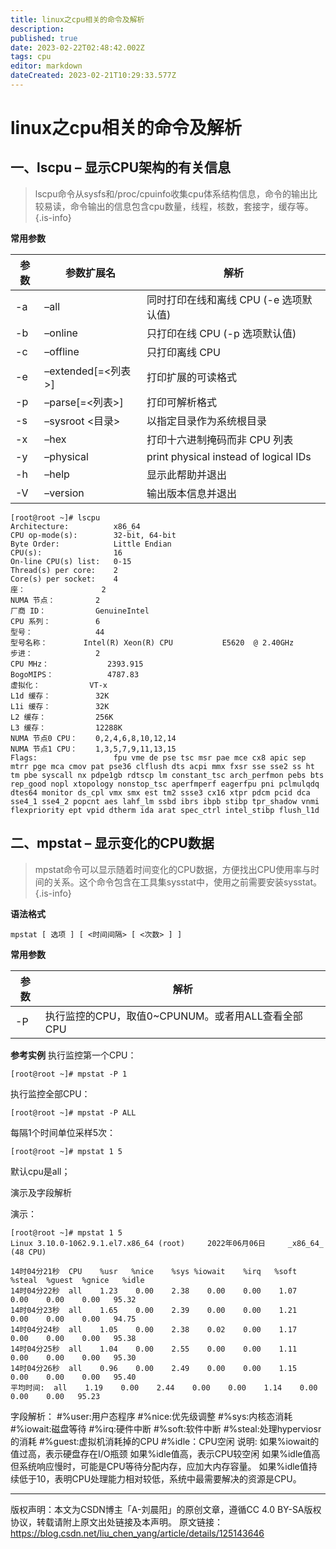 ```yaml
---
title: linux之cpu相关的命令及解析
description: 
published: true
date: 2023-02-22T02:48:42.002Z
tags: cpu
editor: markdown
dateCreated: 2023-02-21T10:29:33.577Z
---
```


# linux之cpu相关的命令及解析
## 一、lscpu – 显示CPU架构的有关信息

> lscpu命令从sysfs和/proc/cpuinfo收集cpu体系结构信息，命令的输出比较易读，命令输出的信息包含cpu数量，线程，核数，套接字，缓存等。
{.is-info}


**常用参数**

| 参数 | 参数扩展名         | 解析                              |
|-----|-------------------|----------------------------------|
| -a  | –all              | 同时打印在线和离线 CPU (-e 选项默认值)|
| -b  | –online           | 只打印在线 CPU (-p 选项默认值)      |
| -c  | –offline          | 只打印离线 CPU                    |
| -e  | –extended[=<列表>] | 打印扩展的可读格式                  |
| -p  | –parse[=<列表>]	   | 打印可解析格式                     |
| -s  | –sysroot <目录>    | 以指定目录作为系统根目录             |
| -x  | –hex              | 打印十六进制掩码而非 CPU 列表        |
| -y  | –physical         | print physical instead of logical IDs|
| -h  | –help             | 显示此帮助并退出                    |
| -V  | –version          | 输出版本信息并退出                  |

```
[root@root ~]# lscpu
Architecture:          x86_64
CPU op-mode(s):        32-bit, 64-bit
Byte Order:            Little Endian
CPU(s):                16
On-line CPU(s) list:   0-15
Thread(s) per core:    2
Core(s) per socket:    4
座：                 2
NUMA 节点：         2
厂商 ID：           GenuineIntel
CPU 系列：          6
型号：              44
型号名称：        Intel(R) Xeon(R) CPU           E5620  @ 2.40GHz
步进：              2
CPU MHz：             2393.915
BogoMIPS：            4787.83
虚拟化：           VT-x
L1d 缓存：          32K
L1i 缓存：          32K
L2 缓存：           256K
L3 缓存：           12288K
NUMA 节点0 CPU：    0,2,4,6,8,10,12,14
NUMA 节点1 CPU：    1,3,5,7,9,11,13,15
Flags:                 fpu vme de pse tsc msr pae mce cx8 apic sep mtrr pge mca cmov pat pse36 clflush dts acpi mmx fxsr sse sse2 ss ht tm pbe syscall nx pdpe1gb rdtscp lm constant_tsc arch_perfmon pebs bts rep_good nopl xtopology nonstop_tsc aperfmperf eagerfpu pni pclmulqdq dtes64 monitor ds_cpl vmx smx est tm2 ssse3 cx16 xtpr pdcm pcid dca sse4_1 sse4_2 popcnt aes lahf_lm ssbd ibrs ibpb stibp tpr_shadow vnmi flexpriority ept vpid dtherm ida arat spec_ctrl intel_stibp flush_l1d
```

## 二、mpstat – 显示变化的CPU数据

> mpstat命令可以显示随着时间变化的CPU数据，方便找出CPU使用率与时间的关系。这个命令包含在工具集sysstat中，使用之前需要安装sysstat。
{.is-info}


**语法格式**

`mpstat [ 选项 ] [ <时间间隔> [ <次数> ] ]`

**常用参数**

| 参数 | 解析                                              |
| ---- | ------------------------------------------------- |
| -P   | 执行监控的CPU，取值0~CPUNUM。或者用ALL查看全部CPU |

**参考实例**
执行监控第一个CPU：

`[root@root ~]# mpstat -P 1`

执行监控全部CPU：

`[root@root ~]# mpstat -P ALL`

每隔1个时间单位采样5次：

`[root@root ~]# mpstat 1 5`

默认cpu是all；

演示及字段解析

演示：

```
[root@root ~]# mpstat 1 5
Linux 3.10.0-1062.9.1.el7.x86_64 (root) 	2022年06月06日 	_x86_64_	(48 CPU)

14时04分21秒  CPU    %usr   %nice    %sys %iowait    %irq   %soft  %steal  %guest  %gnice   %idle
14时04分22秒  all    1.23    0.00    2.38    0.00    0.00    1.07    0.00    0.00    0.00   95.32
14时04分23秒  all    1.65    0.00    2.39    0.00    0.00    1.21    0.00    0.00    0.00   94.75
14时04分24秒  all    1.05    0.00    2.38    0.02    0.00    1.17    0.00    0.00    0.00   95.38
14时04分25秒  all    1.04    0.00    2.55    0.00    0.00    1.11    0.00    0.00    0.00   95.30
14时04分26秒  all    0.96    0.00    2.49    0.00    0.00    1.15    0.00    0.00    0.00   95.40
平均时间:  all    1.19    0.00    2.44    0.00    0.00    1.14    0.00    0.00    0.00   95.23
```

字段解析：
#%user:用户态程序
#%nice:优先级调整
#%sys:内核态消耗
#%iowait:磁盘等待
#%irq:硬件中断
#%soft:软件中断
#%steal:处理hyperviosr的消耗
#%guest:虚拟机消耗掉的CPU
#%idle：CPU空闲
说明:
如果%iowait的值过高，表示硬盘存在I/O瓶颈
如果%idle值高，表示CPU较空闲
如果%idle值高但系统响应慢时，可能是CPU等待分配内存，应加大内存容量。
如果%idle值持续低于10，表明CPU处理能力相对较低，系统中最需要解决的资源是CPU。

---
版权声明：本文为CSDN博主「A-刘晨阳」的原创文章，遵循CC 4.0 BY-SA版权协议，转载请附上原文出处链接及本声明。
原文链接：https://blog.csdn.net/liu_chen_yang/article/details/125143646



